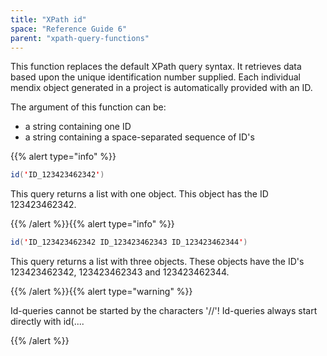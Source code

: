 ```yaml
---
title: "XPath id"
space: "Reference Guide 6"
parent: "xpath-query-functions"
---
```



This function replaces the default XPath query syntax. It retrieves data based upon the unique identification number supplied. Each individual mendix object generated in a project is automatically provided with an ID.

The argument of this function can be:

*   a string containing one ID
*   a string containing a space-separated sequence of ID's

{{% alert type="info" %}}

```java
id('ID_123423462342')
```

This query returns a list with one object. This object has the ID 123423462342.

{{% /alert %}}{{% alert type="info" %}}

```java
id('ID_123423462342 ID_123423462343 ID_123423462344')
```

This query returns a list with three objects. These objects have the ID's 123423462342, 123423462343 and 123423462344.

{{% /alert %}}{{% alert type="warning" %}}

Id-queries cannot be started by the characters '//'! Id-queries always start directly with id(....

{{% /alert %}}
